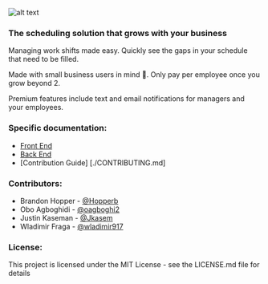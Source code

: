 ![alt text]( https://github.com/Lambda-School-Labs/CS10-employee-shift/blob/master/front-end/src/styles/logos/employee_scheduler2.png "myShifts.app Logo Title Text")

### The scheduling solution that grows with your business
Managing work shifts made easy. Quickly see the gaps in your schedule that need to be filled.

Made with small business users in mind :blue_heart:. Only pay per employee once you grow beyond 2.

Premium features include text and email notifications for managers and your employees.


### Specific documentation:

- [Front End](front-end/README.md)
- [Back End](back-end/README.md)
- [Contribution Guide] [./CONTRIBUTING.md]

### Contributors:

* Brandon Hopper - [@Hopperb](https://github.com/Hopperb)
* Obo Agboghidi - [@oagboghi2](https://github.com/oagboghi2)
* Justin Kaseman - [@Jkasem](https://github.com/Jkasem)
* Wladimir Fraga - [@wladimir917](https://github.com/wladimir917)

### License:

This project is licensed under the MIT License - see the LICENSE.md file for details
